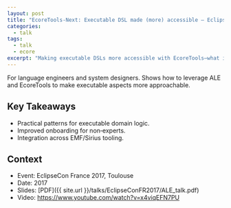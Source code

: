 ```yaml
---
layout: post
title: "EcoreTools‑Next: Executable DSL made (more) accessible — EclipseCon France 2017"
categories:
  - talk
tags:
  - talk
  - ecore
excerpt: "Making executable DSLs more accessible with EcoreTools—what it enables for teams and how to get started."
---
```


For language engineers and system designers. Shows how to leverage ALE and EcoreTools to make executable aspects more approachable.

## Key Takeaways
- Practical patterns for executable domain logic.
- Improved onboarding for non‑experts.
- Integration across EMF/Sirius tooling.

## Context
- Event: EclipseCon France 2017, Toulouse
- Date: 2017
- Slides: [PDF]({{ site.url }}/talks/EclipseConFR2017/ALE_talk.pdf)
- Video: https://www.youtube.com/watch?v=x4viqEFN7PU
